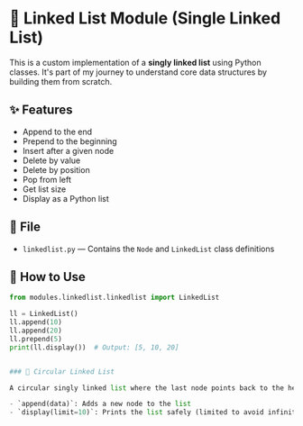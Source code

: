 # 🔗 Linked List Module (Single Linked List)

This is a custom implementation of a **singly linked list** using Python classes. It's part of my journey to understand core data structures by building them from scratch.

## ✨ Features

- Append to the end
- Prepend to the beginning
- Insert after a given node
- Delete by value
- Delete by position
- Pop from left
- Get list size
- Display as a Python list

## 📁 File

- `linkedlist.py` — Contains the `Node` and `LinkedList` class definitions

## 📌 How to Use

```python
from modules.linkedlist.linkedlist import LinkedList

ll = LinkedList()
ll.append(10)
ll.append(20)
ll.prepend(5)
print(ll.display())  # Output: [5, 10, 20]


### 🔁 Circular Linked List

A circular singly linked list where the last node points back to the head. Includes:

- `append(data)`: Adds a new node to the list
- `display(limit=10)`: Prints the list safely (limited to avoid infinite loops)


